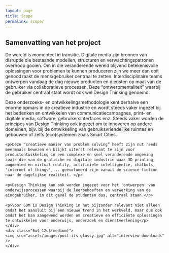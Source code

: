 ```yaml
---
layout: page
title: Scope
permalink: scope/
---
```

<h2>Samenvatting van het project</h2>
<p>De wereld is momenteel in transitie. Digitale media zijn bronnen van disruptie die bestaande modellen, structuren en verwachtingspatronen overhoop gooien. Om in die veranderende wereld blijvend betekenisvolle oplossingen voor problemen te kunnen produceren zijn we meer dan ooit genoodzaakt de mens/gebruiker centraal te zetten. Interdisciplinaire teams ontwerpen vandaag de dag nieuwe producten en diensten op maat van de gebruiker via collaboratieve processen. Deze “ontwerpmentaliteit” waarbij de gebruiker centraal staat wordt ook wel Design Thinking genoemd.</p>

<div class="row 200%">
    <div class="6u 12u$(medium)">
    <p>Deze onderzoeks- en ontwikkelingsmethodologie kent derhalve een enorme opmars in de creatieve industrie en wordt steeds vaker ingezet bij het bedenken en ontwikkelen van communicatiecampagnes, print- en digitale media, software, gebruikersinterfaces enz. Steeds vaker worden de principes van Design Thinking ook ingezet om te innoveren op andere domeinen, bijv. bij de ontwikkeling van gebruiksvriendelijke ruimtes en gebouwen of zelfs (eco)systemen zoals Smart Cities.</p> 

    <p>Deze “creatieve manier van problem solving” heeft zijn nut reeds meermaals bewezen en blijkt uiterst relevant te zijn voor productontwikkeling in een complexe en snel veranderende omgeving zoals die van de grafische en digitale industrie waar 3D printing, augmented en virtual reality, artificiële intelligentie, chatbots, 'internet of things',... geëvolueerd zijn vanuit de science fiction naar de dagelijkse realiteit. </p> 

    <p>Design Thinking kan ook worden ingezet voor het 'ontwerpen' van onderwijsprocessen waarbij de leerbehoeften en verwerking van de eindgebruiker, in dit geval de studenten dus, centraal staan.</p>  

    <p>Voor GDM is Design Thinking in het bijzonder relevant niet alleen omdat het aansluit bij een nieuwe trend in het werkveld, maar dus ook omdat het kan aangewend worden om creatieve en efficiënte oplossingen te ontwikkelen voor onderwijs, onderzoek en dienstverlening</p> 
    </div>
    <div class="6u$ 12u$(medium)">
    <img src="assets/images/post-its-glossy.jpg" alt="interview downloads" />
    </div>
</div>

